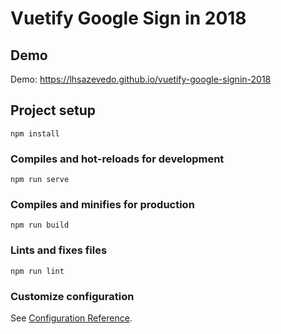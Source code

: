 # Vuetify Google Sign in 2018

## Demo
Demo: https://lhsazevedo.github.io/vuetify-google-signin-2018

## Project setup
```
npm install
```

### Compiles and hot-reloads for development
```
npm run serve
```

### Compiles and minifies for production
```
npm run build
```

### Lints and fixes files
```
npm run lint
```

### Customize configuration
See [Configuration Reference](https://cli.vuejs.org/config/).

